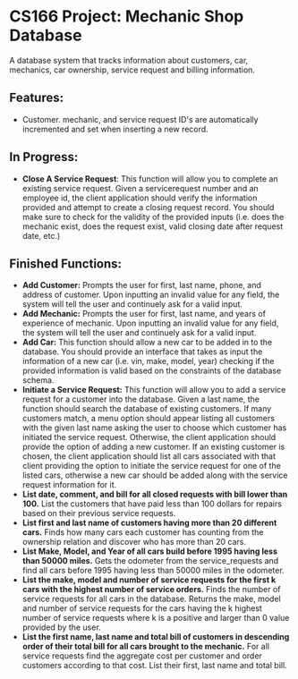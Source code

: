 # CS166 Project: Mechanic Shop Database
A database system that tracks information about customers, car, mechanics, car ownership, service request and billing information.

## Features:
 + Customer. mechanic, and service request ID's are automatically incremented and set when inserting a new record.

## In Progress:
 + **Close A Service Request**: This function will allow you to complete an existing service request. Given a servicerequest number and an employee id, the client application should verify the information provided and attempt to create a closing request record. You should make sure to check for the validity of the provided inputs (i.e. does the mechanic exist, does the request exist, valid closing date after request date, etc.)

## Finished Functions:
 + **Add Customer:** Prompts the user for first, last name, phone, and address of customer. Upon inputting an invalid value for any field, the system will tell the user and continuely ask for a valid input.
 + **Add Mechanic:** Prompts the user for first, last name, and years of experience of mechanic. Upon inputting an invalid value for any field, the system will tell the user and continuely ask for a valid input.
 + **Add Car:** This function should allow a new car to be added in to the database. You should provide an interface that takes as input the information of a new car (i.e. vin, make, model, year) checking if the provided information is valid based on the constraints of the database schema.
 + **Initiate a Service Request:** This function will allow you to add a service request for a customer into the database. Given a last name, the function should search the database of existing customers. If many customers match, a menu option should appear listing all customers with the given last name asking the user to choose which customer has initiated the service request. Otherwise, the client application should provide the option of adding a new customer. If an existing customer is chosen, the client application should list all cars associated with that client providing the option to initiate the service request for one of the listed cars, otherwise a new car should be added along with the service request information for it. 
 + **List date, comment, and bill for all closed requests with bill lower than 100.** List the customers that have paid less than 100 dollars for repairs based on their previous service requests. 
 + **List first and last name of customers having more than 20 different cars.** 
Finds how many cars each customer has counting from the ownership relation and discover who has more than 20 cars. 
 + **List Make, Model, and Year of all cars build before 1995 having less than 50000 miles.** Gets the odometer from the service_requests and find all cars before 1995 having less than 50000 miles in the odometer. 
 + **List the make, model and number of service requests for the first k cars with the highest number of service orders.** Finds the number of service requests for all cars in the database. Returns the make,
model and number of service requests for the cars having the k highest number of
service requests where k is a positive and larger than 0 value provided by the user.
 + **List the first name, last name and total bill of customers in descending order of their total bill for all cars brought to the mechanic.** For all service requests find the aggregate cost per customer and order customers according to that cost. List their first, last name and total bill.
